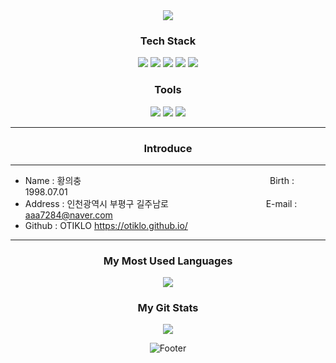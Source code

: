 <div align=center>
  <img src="https://capsule-render.vercel.app/api?type=waving&color=65808D&height=200&section=header&text=UiChung%20Hwang&fontColor=ffffff&fontSize=60&animation=fadeIn&fontAlignY=38&desc=%20&descAlignY=62&descAlign=62"/>
</div>

<h3 align="center">Tech Stack</h3>
<p align="center">
  <img src="https://img.shields.io/badge/Javascript-F3DD16?style=flat-square&logo=JavaScript&logoColor=white"/></a>
  <img src="https://img.shields.io/badge/HTML5-E34F26?style=flat-square&logo=HTML5&logoColor=white"/></a>
  <img src="https://img.shields.io/badge/CSS-1572B6?style=flat-square&logo=CSS3&logoColor=white"/></a>
  <img src="https://img.shields.io/badge/SpringBoot-6DB33F?style=flat-square&logo=Spring Boot&logoColor=white"/></a>
  <img src="https://img.shields.io/badge/React-61DAFB?style=flat-square&logo=React&logoColor=white"/></a>
</p>
<h3 align="center">Tools</h3>
<p align="center">
  <img src="https://img.shields.io/badge/Eclipse IDE-2C2255?style=flat-square&logo=Eclipse IDE&logoColor=white"/></a>
  <img src="https://img.shields.io/badge/Visual Studio Code-007ACC?style=flat-square&logo=Visual Studio Code&logoColor=white"/></a>
  <img src="https://img.shields.io/badge/Android Studio-3DDC84?style=flat-square&logo=Android Studio&logoColor=white"/></a>
</p>



------------
<div align=center><h3>Introduce</h3></div>

------------
+ Name : 황의충 　　　　　　　　　　　　　　　　　　　　　 Birth : 1998.07.01 <br>
+ Address : 인천광역시 부평구 길주남로 　　　　　　　　　　&nbsp;&nbsp; E-mail : aaa7284@naver.com <br>
+ Github : OTIKLO https://otiklo.github.io/

------------
<h3 align="center">My Most Used Languages</h3>
<p align="center">
  <a href="https://github.com/otiklo">
    <img align="center" src="https://github-readme-stats.vercel.app/api/top-langs/?username=otiklo&layout=compact&show_icons=true&show_owner=ture&hide_title=true&theme=nord&hide=Objective%2DC,c,scss,shell,ruby,dart,swift" />
  </a>
</p>
<h3 align="center">My Git Stats</h3>
<p align="center">
  <a href="https://github.com/otiklo">
    <img align="center" src="https://github-readme-stats.vercel.app/api?username=otiklo&hide=contribs,prs&hide_title=true&show_icons=true&include_all_commits=true&theme=nord" />
  </a>
</p>

<div align="center">

![Footer](https://capsule-render.vercel.app/api?type=waving&color=65808D&height=200&section=footer)
  
</div>

